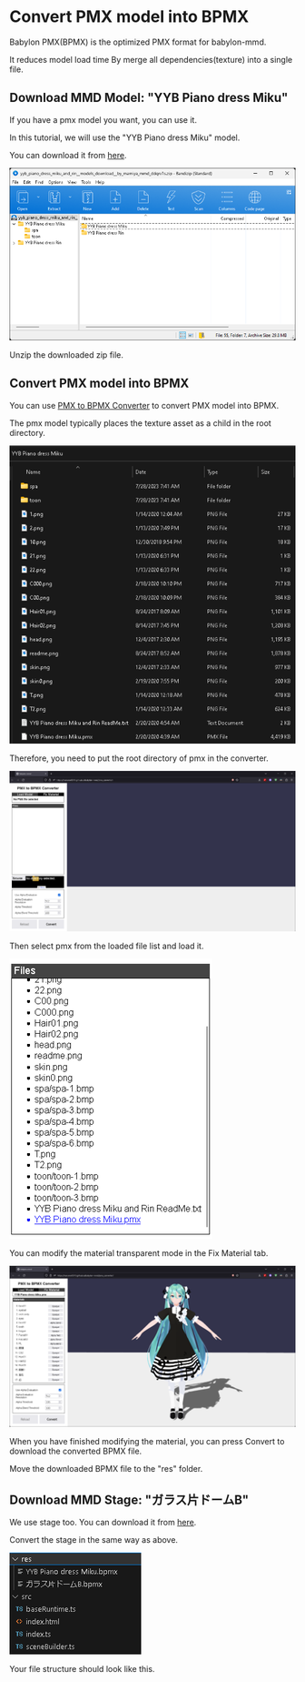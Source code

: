 # Convert PMX model into BPMX

Babylon PMX(BPMX) is the optimized PMX format for babylon-mmd.

It reduces model load time By merge all dependencies(texture) into a single file.

## Download MMD Model: "YYB Piano dress Miku"

If you have a pmx model you want, you can use it.

In this tutorial, we will use the "YYB Piano dress Miku" model.

You can download it from [here](https://www.deviantart.com/mamiya-mmd/art/YYB-Piano-dress-Miku-and-Rin-Models-Download-831030256).

![zip preview](image.png)

Unzip the downloaded zip file.

## Convert PMX model into BPMX

You can use [PMX to BPMX Converter](https://noname0310.github.io/babylon-mmd/pmx_converter/) to convert PMX model into BPMX.

The pmx model typically places the texture asset as a child in the root directory.

![pmx files](image-1.png)

Therefore, you need to put the root directory of pmx in the converter.

![drag folder](image-2.png)

Then select pmx from the loaded file list and load it.

![select pmx](image-3.png)

You can modify the material transparent mode in the Fix Material tab.

![fix material](image-4.png)

When you have finished modifying the material, you can press Convert to download the converted BPMX file.

Move the downloaded BPMX file to the "res" folder.

## Download MMD Stage: "ガラス片ドームB"

We use stage too. You can download it from [here](https://onedrive.live.com/?authkey=%21ACYieu0bTYFjEiE&id=BB455C87024D8563%21946&cid=BB455C87024D8563).

Convert the stage in the same way as above.

![vscode file structure](image-5.png)

Your file structure should look like this.

